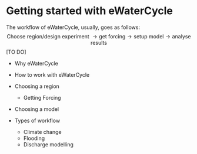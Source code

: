 # Getting started with eWaterCycle

The workflow of eWaterCycle, usually, goes as follows:
$$
\text{Choose region/design experiment } \rightarrow \text{get forcing} \rightarrow \text{setup model} \rightarrow \text{analyse results}
$$
[TO DO]
- Why eWaterCycle
- How to work with eWaterCycle

- Choosing a region
  - Getting Forcing
- Choosing a model

- Types of workflow
  - Climate change
  - Flooding
  - Discharge modelling